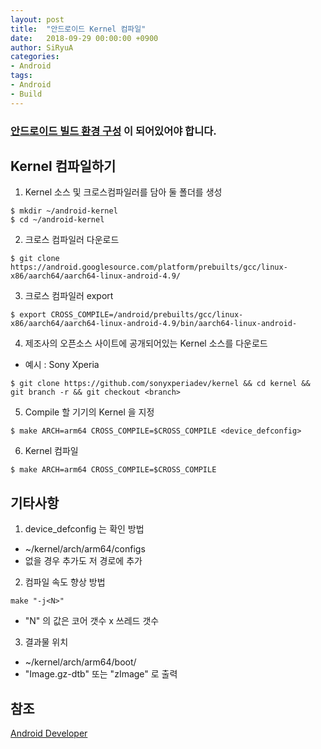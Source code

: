 ```yaml
---
layout: post
title:  "안드로이드 Kernel 컴파일"
date:   2018-09-29 00:00:00 +0900
author: SiRyuA
categories:
- Android
tags:
- Android
- Build
---
```


### [안드로이드 빌드 환경 구성](/android/android-build-settings.html) 이 되어있어야 합니다.

## Kernel 컴파일하기
1. Kernel 소스 및 크로스컴파일러를 담아 둘 폴더를 생성
~~~~
$ mkdir ~/android-kernel
$ cd ~/android-kernel
~~~~
2. 크로스 컴파일러 다운로드
~~~~
$ git clone https://android.googlesource.com/platform/prebuilts/gcc/linux-x86/aarch64/aarch64-linux-android-4.9/
~~~~
3. 크로스 컴파일러 export
~~~~
$ export CROSS_COMPILE=/android/prebuilts/gcc/linux-x86/aarch64/aarch64-linux-android-4.9/bin/aarch64-linux-android-
~~~~
4. 제조사의 오픈소스 사이트에 공개되어있는 Kernel 소스를 다운로드
 * 예시 : Sony Xperia
 ~~~~
 $ git clone https://github.com/sonyxperiadev/kernel && cd kernel && git branch -r && git checkout <branch>
 ~~~~
5. Compile 할 기기의 Kernel 을 지정
~~~~
$ make ARCH=arm64 CROSS_COMPILE=$CROSS_COMPILE <device_defconfig>
~~~~
6. Kernel 컴파일
~~~~
$ make ARCH=arm64 CROSS_COMPILE=$CROSS_COMPILE
~~~~


## 기타사항
1. device_defconfig 는 확인 방법
 * ~/kernel/arch/arm64/configs
 * 없을 경우 추가도 저 경로에 추가
2. 컴파일 속도 향상 방법
~~~~
make "-j<N>"
~~~~
 * "N" 의 값은 코어 갯수 x 쓰레드 갯수
3. 결과물 위치
 * ~/kernel/arch/arm64/boot/
 * "Image.gz-dtb" 또는 "zImage" 로 출력


## 참조
[Android Developer](https://source.android.com/setup/build/requirements)
